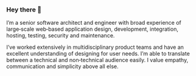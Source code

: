 ### Hey there 👋

I’m a senior software architect and engineer with broad experience of large‑scale web‑based application design, development, integration, hosting, testing, security and maintenance.

I’ve worked extensively in multidisciplinary product teams and have an excellent understanding of designing for user needs. I’m able to translate between a technical and non‑technical audience easily. I value empathy, communication and simplicity above all else.
